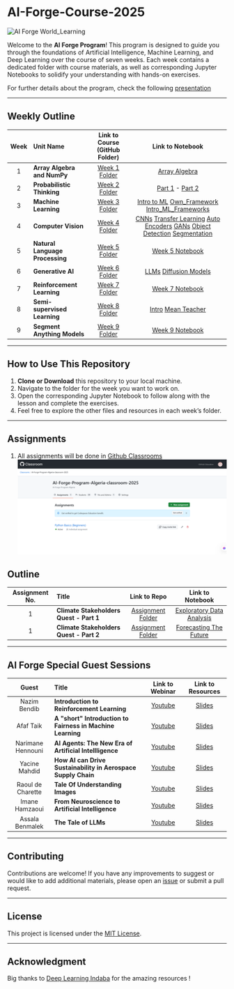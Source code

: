 # AI-Forge-Course-2025

![AI Forge World_Learning](https://www.worldlearning.org/wp-content/themes/worldlearning/assets/images/WL-post-default-image.png)

Welcome to the **AI Forge Program**! This program is designed to guide you through the foundations of Artificial Intelligence, Machine Learning, and Deep Learning over the course of seven weeks. Each week contains a dedicated folder with course materials, as well as corresponding Jupyter Notebooks to solidify your understanding with hands-on exercises.

For further details about the program, check the following [presentation](https://docs.google.com/presentation/d/1k9uvUfqTMalT8j9SnzeksyGvld_eqSPvc23mf_nkapc/edit#slide=id.p)

---

## Weekly Outline

| Week | Unit Name                              | Link to Course (GitHub Folder)                                    | Link to Notebook                                                     |
|:----:|:---------------------------------------|:------------------------------------------------------------------:|:---------------------------------------------------------------------:|
|  1   | **Array Algebra and NumPy**            | [Week 1 Folder](1_courses/2_advanced_track/1_array_algebra/) | [Array Algebra](1_courses/2_advanced_track/1_array_algebra/array_algebra.ipynb) |
|  2   | **Probabilistic Thinking**      | [Week 2 Folder](https://github.com/AI-Forge-Program-Algeria/AI-Forge-Course-2025/tree/main/1_courses/2_advanced_track/2_probabilistic_thinking) | [Part 1](https://github.com/AI-Forge-Program-Algeria/AI-Forge-Course-2025/blob/main/1_courses/2_advanced_track/2_probabilistic_thinking/01_Probabilistic_Thinking_and_Programming_Part1.ipynb) - [Part 2](https://github.com/AI-Forge-Program-Algeria/AI-Forge-Course-2025/blob/main/1_courses/2_advanced_track/2_probabilistic_thinking/02_Probabilistic_Thinking_and_Programming_Part2.ipynb) |
|  3   | **Machine Learning**  | [Week 3 Folder](https://github.com/AI-Forge-Program-Algeria/AI-Forge-Course-2025/tree/main/1_courses/2_advanced_track/Intro_ml) | [Intro to ML](https://github.com/AI-Forge-Program-Algeria/AI-Forge-Course-2025/blob/main/1_courses/2_advanced_track/Intro_ml/1_Introduction_to_ML.ipynb) [Own_Framework](https://github.com/AI-Forge-Program-Algeria/AI-Forge-Course-2025/blob/main/1_courses/2_advanced_track/4_Frameworks/OwnFramework.ipynb) [Intro_ML_Frameworks](https://github.com/AI-Forge-Program-Algeria/AI-Forge-Course-2025/blob/main/1_courses/2_advanced_track/4_Frameworks/Intro-ML-Frameworks.pdf) |
|  4   | **Computer Vision**                    | [Week 4 Folder](https://github.com/your-repo/AI-Forge/tree/main/Week4) | [CNNs]() [Transfer Learning]() [Auto Encoders]() [GANs]() [Object Detection]() [Segmentation]() |
|  5   | **Natural Language Processing**                      | [Week 5 Folder](https://github.com/your-repo/AI-Forge/tree/main/Week5) | [Week 5 Notebook](https://github.com/your-repo/AI-Forge/blob/main/Week5/Week5_Notebook.ipynb) |
|  6   | **Generative AI**                    | [Week 6 Folder](https://github.com/your-repo/AI-Forge/tree/main/Week6) | [LLMs]() [Diffusion Models]() |
|  7   | **Reinforcement Learning**            | [Week 7 Folder](https://github.com/your-repo/AI-Forge/tree/main/Week7) | [Week 7 Notebook](https://github.com/your-repo/AI-Forge/blob/main/Week7/Week7_Notebook.ipynb) |
|  8   | **Semi-supervised Learning**            | [Week 8 Folder](https://github.com/your-repo/AI-Forge/tree/main/Week7) | [Intro]() [Mean Teacher]() |
|  9   | **Segment Anything Models**            | [Week 9 Folder](https://github.com/your-repo/AI-Forge/tree/main/Week7) | [Week 9 Notebook](https://github.com/your-repo/AI-Forge/blob/main/Week7/Week7_Notebook.ipynb) |

---

## How to Use This Repository

1. **Clone or Download** this repository to your local machine.
2. Navigate to the folder for the week you want to work on.
3. Open the corresponding Jupyter Notebook to follow along with the lesson and complete the exercises.
4. Feel free to explore the other files and resources in each week’s folder.

---

## Assignments

1. All assignments will be done in [Github Classrooms](https://classroom.github.com/classrooms)
![Github_classrooms_assignment_example](assets/github_classrooms.png)

## Outline

| Assignment No. | Title                              | Link to Repo                                    | Link to Notebook                                                     |
|:----:|:---------------------------------------|:------------------------------------------------------------------:|:---------------------------------------------------------------------:|
|  1   | **Climate Stakeholders Quest - Part 1**            | [Assignment Folder](https://github.com/AI-Forge-Program-Algeria/exploratory-data-analysis-assignment) | [Exploratory Data Analysis](https://github.com/AI-Forge-Program-Algeria/exploratory-data-analysis-assignment/blob/main/assignmnent_1_eda.ipynb) |
|  1   | **Climate Stakeholders Quest - Part 2**            | [Assignment Folder]() | [Forecasting The Future]() |


---

## AI Forge Special Guest Sessions

| Guest | Title                              | Link to Webinar                                    | Link to Resources                                                     |
|:----:|:---------------------------------------|:------------------------------------------------------------------:|:---------------------------------------------------------------------:|
|  Nazim Bendib   | **Introduction to Reinforcement Learning**            | [Youtube]() | [Slides](https://www.youtube.com/watch?v=9XJZ8751q5k) |
|  Afaf Taik   | **A "short" Introduction to Fairness in Machine Learning**            | [Youtube](https://youtu.be/Ah3jMdlb6LM) | [Slides]() |
|  Narimane Hennouni   | **AI Agents: The New Era of Artificial Intellligence**            | [Youtube](https://youtu.be/haeMu5dxCBM) | [Slides]() |
|  Yacine Mahdid   | **How AI can Drive Sustainability in Aerospace Supply Chain**            | [Youtube](https://youtu.be/Q6sXM2mkEM0) | [Slides]() |
|  Raoul de Charette   | **Tale Of Understanding Images**            | [Youtube](https://youtu.be/_Gmnd972YOM) | [Slides]() |
|  Imane Hamzaoui   | **From Neuroscience to Artificial Intelligence**            | [Youtube]() | [Slides]() |
|  Assala Benmalek   | **The Tale of LLMs**            | [Youtube]() | [Slides]() |




---

## Contributing

Contributions are welcome! If you have any improvements to suggest or would like to add additional materials, please open an [issue](https://github.com/your-repo/AI-Forge/issues) or submit a pull request.

---

## License

This project is licensed under the [MIT License](LICENSE.md).

---
## Acknowledgment

Big thanks to [Deep Learning Indaba](https://github.com/deep-learning-indaba) for the amazing resources !


